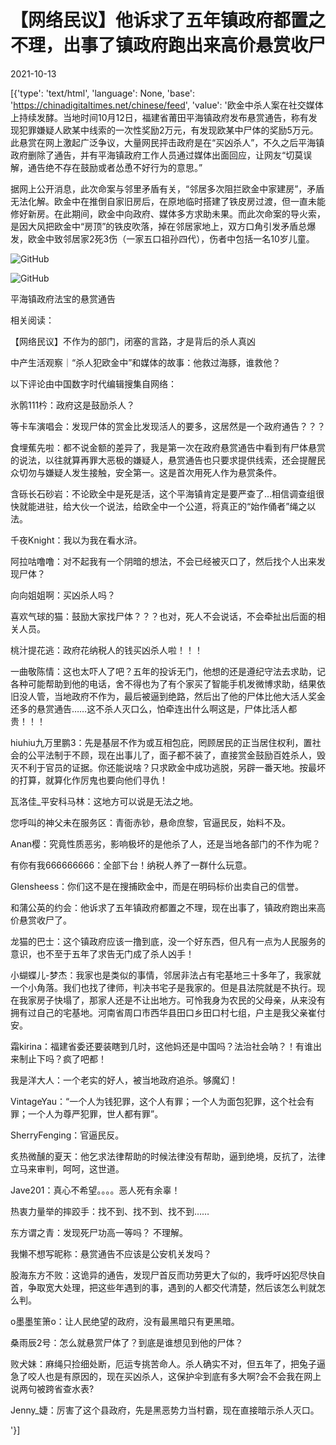 # 【网络民议】他诉求了五年镇政府都置之不理，出事了镇政府跑出来高价悬赏收尸

2021-10-13

[{'type': 'text/html', 'language': None, 'base': 'https://chinadigitaltimes.net/chinese/feed', 'value': '欧金中杀人案在社交媒体上持续发酵。当地时间10月12日，福建省莆田平海镇政府发布悬赏通告，称有发现犯罪嫌疑人欧某中线索的一次性奖励2万元，有发现欧某中尸体的奖励5万元。此悬赏在网上激起广泛争议，大量网民抨击政府是在“买凶杀人”，不久之后平海镇政府删除了通告，并有平海镇政府工作人员通过媒体出面回应，让网友“切莫误解，通告绝不存在鼓励或者怂恿不好行为的意思。”

据网上公开消息，此次命案与邻里矛盾有关，“邻居多次阻拦欧金中家建房”，矛盾无法化解。欧金中在推倒自家旧房后，在原地临时搭建了铁皮房过渡，但一直未能修好新房。在此期间，欧金中向政府、媒体多方求助未果。而此次命案的导火索，是因大风把欧金中“房顶”的铁皮吹落，掉在邻居家地上，双方口角引发矛盾总爆发，欧金中致邻居家2死3伤（一家五口祖孙四代），伤者中包括一名10岁儿童。

![GitHub](https://chinadigitaltimes.net/chinese/files/2021/10/悬赏通告2.png)

![GitHub](https://chinadigitaltimes.net/chinese/files/2021/10/平海镇悬赏通告.jpg)

平海镇政府法宝的悬赏通告

相关阅读：





【网络民议】不作为的部门，闭塞的言路，才是背后的杀人真凶





中产生活观察｜“杀人犯欧金中”和媒体的故事：他救过海豚，谁救他？





以下评论由中国数字时代编辑搜集自网络：



氷鹘111枔：政府这是鼓励杀人？

等卡车演唱会：发现尸体的赏金比发现活人的要多，这居然是一个政府通告？？？

食埋蕉先啦：都不说金额的差异了，我是第一次在政府悬赏通告中看到有尸体悬赏的说法，以往就算再罪大恶极的嫌疑人，悬赏通告也只要求提供线索，还会提醒民众切勿与嫌疑人发生接触，安全第一。这是首次用死人作为悬赏条件。

含砾长石砂岩：不论欧全中是死是活，这个平海镇肯定是要严查了&#8230;相信调查组很快就能进驻，给大伙一个说法，给欧全中一个公道，将真正的“始作俑者”绳之以法。

千夜Knight：我以为我在看水浒。

阿拉咕噜噜：对不起我有一个阴暗的想法，不会已经被灭口了，然后找个人出来发现尸体？

向向姐姐啊：买凶杀人吗？

喜欢气球的猫：鼓励大家找尸体？？？也对，死人不会说话，不会牵扯出后面的相关人员。

桃汁提花逃：政府花纳税人的钱买凶杀人啦！！！

一曲敬陈情：这也太吓人了吧？五年的投诉无门，他想的还是遵纪守法去求助，记各种可能帮助到他的电话，舍不得也为了有个家买了智能手机发微博求助，结果依旧没人管，当地政府不作为，最后被逼到绝路，然后出了他的尸体比他大活人奖金还多的悬赏通告……这不杀人灭口么，怕牵连出什么啊这是，尸体比活人都贵！！！

hiuhiu九万里鹏3：先是基层不作为或互相包庇，罔顾居民的正当居住权利，置社会的公平法制于不顾，现在出事儿了，面子都不装了，直接赏金鼓励百姓杀人，毁灭不利于官员的证据。你还能说啥？只求欧金中成功逃脱，另辟一番天地。按最坏的打算，就算化作厉鬼也要向他们寻仇！

瓦洛佳_平安科马林：这地方可以说是无法之地。

您呼叫的神父未在服务区：青衙赤钞，悬命庶黎，官逼民反，始料不及。

Anan樱：究竟性质恶劣，影响极坏的是他杀了人，还是当地各部门的不作为呢？

有你有我666666666：全部下台！纳税人养了一群什么玩意。

Glensheess：你们这不是在搜捕欧金中，而是在明码标价出卖自己的信誉。

和蒲公英的约会：他诉求了五年镇政府都置之不理，现在出事了，镇政府跑出来高价悬赏收尸了。

龙猫的巴士：这个镇政府应该一撸到底，没一个好东西，但凡有一点为人民服务的意识，也不至于五年了求告无门成了杀人凶手！

小蝴蝶儿-梦杰：我家也是类似的事情，邻居非法占有宅基地三十多年了，我家就一个小角落。我们也找了律师，判决书宅子是我家的。但是县法院就是不执行。现在我家房子快塌了，那家人还是不让出地方。可怜我身为农民的父母亲，从来没有拥有过自己的宅基地。河南省周口市西华县田口乡田口村七组，户主是我父亲崔付安。

霜kirina：福建省委还要装瞎到几时，这他妈还是中国吗？法治社会呐？！有谁出来制止下吗？疯了吧都！

我是洋大人：一个老实的好人，被当地政府追杀。够魔幻！

VintageYau：“一个人为钱犯罪，这个人有罪；一个人为面包犯罪，这个社会有罪；一个人为尊严犯罪，世人都有罪”。

SherryFenging：官逼民反。

炙热微醺的夏天：他乞求法律帮助的时候法律没有帮助，逼到绝境，反抗了，法律立马来审判，呵呵，这世道。

Jave201：真心不希望。。。。恶人死有余辜！

热衷力量举的摔跤手：找不到、找不到、找不到……

东方谓之青：发现死尸功高一等吗？ 不理解。

我懒不想写昵称：悬赏通告不应该是公安机关发吗？

股海东方不败：这诡异的通告，发现尸首反而功劳更大了似的，我呼吁凶犯尽快自首，争取宽大处理，把这些年遇到的事，遇到的人都交代清楚，然后该怎么判就怎么判。

o墨墨笙箫o：让人民绝望的政府，没有最黑暗只有更黑暗。

桑雨辰2号：怎么就悬赏尸体了？到底是谁想见到他的尸体？

败犬妹：麻绳只捡细处断，厄运专挑苦命人。杀人确实不对，但五年了，把兔子逼急了咬人也是有原因的，现在买凶杀人，这保护伞到底有多大啊?会不会我在网上说两句被跨省查水表?

Jenny_婕：厉害了这个县政府，先是黑恶势力当村霸，现在直接暗示杀人灭口。

'}]